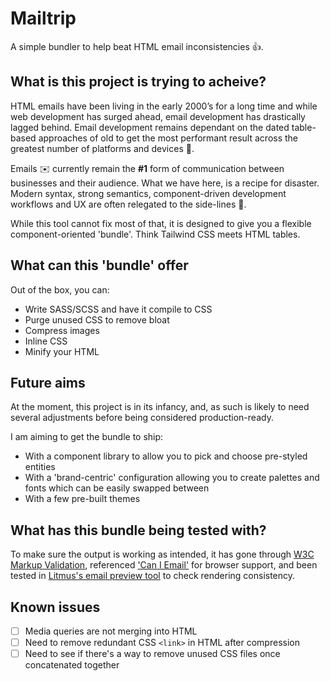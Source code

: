 # Mailtrip
A simple bundler to help beat HTML email inconsistencies 👍.

## What is this project is trying to acheive?
HTML emails have been living in the early 2000’s for a long time and while web development has surged ahead, email development has drastically lagged behind. Email development remains dependant on the dated table-based approaches of old to get the most performant result across the greatest number of platforms and devices 📱. 

Emails ✉️ currently remain the **#1** form of communication between businesses and their audience. What we have here, is a recipe for disaster. Modern syntax, strong semantics, component-driven development workflows and UX are often relegated to the side-lines 👀.

While this tool cannot fix most of that, it is designed to give you a flexible component-oriented 'bundle'. Think Tailwind CSS meets HTML tables.

## What can this 'bundle' offer
Out of the box, you can:

- Write SASS/SCSS and have it compile to CSS
- Purge unused CSS to remove bloat
- Compress images
- Inline CSS
- Minify your HTML


## Future aims
At the moment, this project is in its infancy, and, as such is likely to need several adjustments before being considered production-ready.

I am aiming to get the bundle to ship:
- With a component library to allow you to pick and choose pre-styled entities
- With a 'brand-centric' configuration allowing you to create palettes and fonts which can be easily swapped between
- With a few pre-built themes

## What has this bundle being tested with?
To make sure the output is working as intended, it has gone through [W3C Markup Validation](https://validator.w3.org/#validate_by_input), referenced ['Can I Email'](https://caniemail.com) for browser support, and been tested in [Litmus's email preview tool](https://www.litmus.com/pre-send-testing/) to check rendering consistency.

## Known issues
- [ ] Media queries are not merging into HTML
- [ ] Need to remove redundant CSS `<link>` in HTML after compression
- [ ] Need to see if there's a way to remove unused CSS files once concatenated together